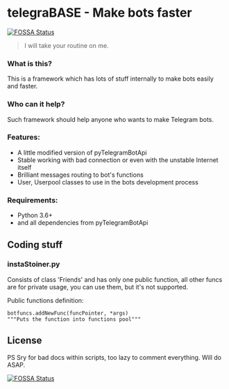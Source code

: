 # telegraBASE - Make bots faster
[![FOSSA Status](https://app.fossa.io/api/projects/git%2Bgithub.com%2Fractyfree%2FtelegraBASE.svg?type=shield)](https://app.fossa.io/projects/git%2Bgithub.com%2Fractyfree%2FtelegraBASE?ref=badge_shield)

> I will take your routine on me.

### What is this?
This is a framework which has lots of stuff internally to make bots easily and faster.

### Who can it help?
Such framework should help anyone who wants to make Telegram bots.

### Features:
- A little modified version of pyTelegramBotApi
- Stable working with bad connection or even with the unstable Internet itself
- Brilliant messages routing to bot's functions
- User, Userpool classes to use in the bots development process

### Requirements:
- Python 3.6+
- and all dependencies from pyTelegramBotApi


## Coding stuff
### instaStoiner.py
Consists of class 'Friends' and has only one public function, all other funcs are for private usage, you can use them, but it's not supported.

Public functions definition:

	botfuncs.addNewFunc(funcPointer, *args)
	"""Puts the function into functions pool"""


## License


PS Sry for bad docs within scripts, too lazy to comment everything. Will do ASAP.


[![FOSSA Status](https://app.fossa.io/api/projects/git%2Bgithub.com%2Fractyfree%2FtelegraBASE.svg?type=large)](https://app.fossa.io/projects/git%2Bgithub.com%2Fractyfree%2FtelegraBASE?ref=badge_large)